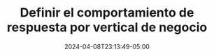 ---
weight: 560
title: "Definir el comportamiento de respuesta por vertical de negocio"
description: "Definir elcomportamiento de respuesta por vertical de negocio"
icon: "category"
color: "primary"
date: "2024-04-08T23:13:49-05:00"
lastmod: "2024-04-08T23:13:49-05:00"
draft: false
toc: true
---